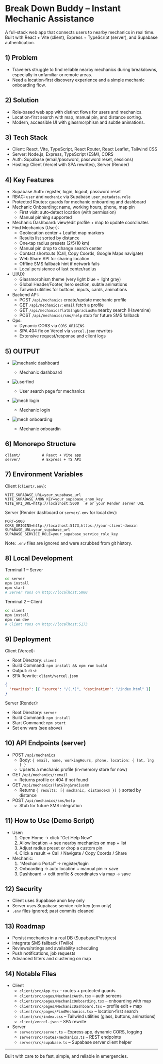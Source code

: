 # Break Down Buddy – Instant Mechanic Assistance

A full‑stack web app that connects users to nearby mechanics in real time. Built with React + Vite (client), Express + TypeScript (server), and Supabase authentication.

## 1) Problem
- Travelers struggle to find reliable nearby mechanics during breakdowns, especially in unfamiliar or remote areas.
- Need a location‑first discovery experience and a simple mechanic onboarding flow.

## 2) Solution
- Role‑based web app with distinct flows for users and mechanics.
- Location‑first search with map, manual pin, and distance sorting.
- Modern, accessible UI with glassmorphism and subtle animations.

## 3) Tech Stack
- Client: React, Vite, TypeScript, React Router, React Leaflet, Tailwind CSS
- Server: Node.js, Express, TypeScript (ESM), CORS
- Auth: Supabase (email/password, password reset, sessions)
- Hosting: Client (Vercel with SPA rewrites), Server (Render)



## 4) Key Features
- Supabase Auth: register, login, logout, password reset
- RBAC: `user` and `mechanic` via Supabase `user_metadata.role`
- Protected Routes: guards for mechanic onboarding and dashboard
- Mechanic Onboarding: name, working hours, phone, map pin
  - First visit: auto‑detect location (with permission)
  - Manual pinning supported
- Mechanic Dashboard: view/edit profile + map to update coordinates
- Find Mechanics (User):
  - Geolocation center + Leaflet map markers
  - Results list sorted by distance
  - One‑tap radius presets (2/5/10 km)
  - Manual pin drop to change search center
  - Contact shortcuts (Call, Copy Coords, Google Maps navigate)
  - Web Share API for sharing location
  - Offline SMS fallback hint if network fails
  - Local persistence of last center/radius
- UI/UX:
  - Glassmorphism theme (very light blue + light gray)
  - Global Header/Footer, hero section, subtle animations
  - Tailwind utilities for buttons, inputs, cards, animations
- Backend API:
  - POST `/api/mechanics` create/update mechanic profile
  - GET `/api/mechanics/:email` fetch a profile
  - GET `/api/mechanics?lat&lng&radiusKm` nearby search (Haversine)
  - POST `/api/mechanics/sms/help` stub for future SMS fallback
- Ops:
  - Dynamic CORS via `CORS_ORIGINS`
  - SPA 404 fix on Vercel via `vercel.json` rewrites
  - Extensive request/response and client logs


## 5) OUTPUT
- ![mechanic dashboard](./mechd.jpg)
  - Mechanic dashboard

- ![userfind](./userfind.png)
  - User search page for mechanics

- ![mech login](./mechlogin.png)
  - Mechanic login

- ![mech onboarding](./monboarding.png)
  - Mechanic onboardin

## 6) Monorepo Structure
```
client/          # React + Vite app
server/          # Express + TS API
```

## 7) Environment Variables

Client (`client/.env`):
```
VITE_SUPABASE_URL=your_supabase_url
VITE_SUPABASE_ANON_KEY=your_supabase_anon_key
VITE_API_URL=http://localhost:5000   # or your Render server URL
```

Server (Render dashboard or `server/.env` for local dev):
```
PORT=5000
CORS_ORIGINS=http://localhost:5173,https://your-client-domain
SUPABASE_URL=your_supabase_url
SUPABASE_SERVICE_ROLE=your_supabase_service_role_key
```

Note: `.env` files are ignored and were scrubbed from git history.

## 8) Local Development

Terminal 1 – Server
```bash
cd server
npm install
npm start
# Server runs on http://localhost:5000
```

Terminal 2 – Client
```bash
cd client
npm install
npm run dev
# Client runs on http://localhost:5173
```

## 9) Deployment

Client (Vercel):
- Root Directory: `client`
- Build Command: `npm install && npm run build`
- Output: `dist`
- SPA Rewrite: `client/vercel.json`
```json
{
  "rewrites": [{ "source": "/(.*)", "destination": "/index.html" }]
}
```

Server (Render):
- Root Directory: `server`
- Build Command: `npm install`
- Start Command: `npm start`
- Set env vars (see above)

## 10) API Endpoints (server)
- POST `/api/mechanics`
  - Body: `{ email, name, workingHours, phone, location: { lat, lng } }`
  - Upserts a mechanic profile (in‑memory store for now)
- GET `/api/mechanics/:email`
  - Returns profile or 404 if not found
- GET `/api/mechanics?lat&lng&radiusKm`
  - Returns `{ results: [{ mechanic, distanceKm }] }` sorted by distance
- POST `/api/mechanics/sms/help`
  - Stub for future SMS integration

## 11) How to Use (Demo Script)
- User:
  1) Open Home → click “Get Help Now”
  2) Allow location → see nearby mechanics on map + list
  3) Adjust radius preset or drop a custom pin
  4) Click a result → Call / Navigate / Copy Coords / Share
- Mechanic:
  1) “Mechanic Portal” → register/login
  2) Onboarding → auto location + manual pin → save
  3) Dashboard → edit profile & coordinates via map → save

## 12) Security
- Client uses Supabase anon key only
- Server uses Supabase service role key (env only)
- `.env` files ignored; past commits cleaned

## 13) Roadmap
- Persist mechanics in a real DB (Supabase/Postgres)
- Integrate SMS fallback (Twilio)
- Reviews/ratings and availability scheduling
- Push notifications, job requests
- Advanced filters and clustering on map

## 14) Notable Files
- Client
  - `client/src/App.tsx` – routes + protected guards
  - `client/src/pages/MechanicAuth.tsx` – auth screens
  - `client/src/pages/MechanicOnboarding.tsx` – onboarding with map
  - `client/src/pages/MechanicDashboard.tsx` – profile edit + map
  - `client/src/pages/FindMechanics.tsx` – location‑first search
  - `client/src/index.css` – Tailwind utilities (glass, buttons, animations)
  - `client/vercel.json` – SPA rewrite
- Server
  - `server/src/server.ts` – Express app, dynamic CORS, logging
  - `server/src/routes/mechanics.ts` – REST endpoints
  - `server/src/supabase.ts` – Supabase server client helper

---
Built with care to be fast, simple, and reliable in emergencies.


